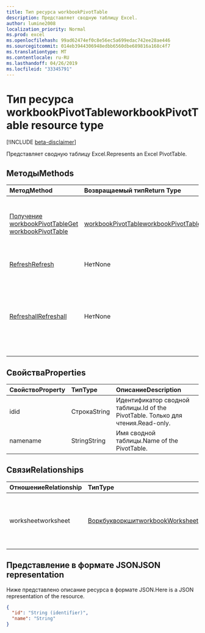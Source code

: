 ```yaml
---
title: Тип ресурса workbookPivotTable
description: Представляет сводную таблицу Excel.
author: lumine2008
localization_priority: Normal
ms.prod: excel
ms.openlocfilehash: 99ad62474ef0c8e56ec5a699edac742ee28ae446
ms.sourcegitcommit: 014eb3944306948edbb6560dbe689816a168c4f7
ms.translationtype: MT
ms.contentlocale: ru-RU
ms.lasthandoff: 04/26/2019
ms.locfileid: "33345791"
---
```

# <a name="workbookpivottable-resource-type"></a><span data-ttu-id="a0ae6-103">Тип ресурса workbookPivotTable</span><span class="sxs-lookup"><span data-stu-id="a0ae6-103">workbookPivotTable resource type</span></span>

[!INCLUDE [beta-disclaimer](../../includes/beta-disclaimer.md)]

<span data-ttu-id="a0ae6-104">Представляет сводную таблицу Excel.</span><span class="sxs-lookup"><span data-stu-id="a0ae6-104">Represents an Excel PivotTable.</span></span>

## <a name="methods"></a><span data-ttu-id="a0ae6-105">Методы</span><span class="sxs-lookup"><span data-stu-id="a0ae6-105">Methods</span></span>

| <span data-ttu-id="a0ae6-106">Метод</span><span class="sxs-lookup"><span data-stu-id="a0ae6-106">Method</span></span>           | <span data-ttu-id="a0ae6-107">Возвращаемый тип</span><span class="sxs-lookup"><span data-stu-id="a0ae6-107">Return Type</span></span>    |<span data-ttu-id="a0ae6-108">Описание</span><span class="sxs-lookup"><span data-stu-id="a0ae6-108">Description</span></span>|
|:---------------|:--------|:----------|
|[<span data-ttu-id="a0ae6-109">Получение workbookPivotTable</span><span class="sxs-lookup"><span data-stu-id="a0ae6-109">Get workbookPivotTable</span></span>](../api/workbookpivottable-get.md) | [<span data-ttu-id="a0ae6-110">workbookPivotTable</span><span class="sxs-lookup"><span data-stu-id="a0ae6-110">workbookPivotTable</span></span>](workbookpivottable.md) |<span data-ttu-id="a0ae6-111">Чтение свойств и связей объекта workbookPivotTable.</span><span class="sxs-lookup"><span data-stu-id="a0ae6-111">Read properties and relationships of workbookPivotTable object.</span></span>|
|[<span data-ttu-id="a0ae6-112">Refresh</span><span class="sxs-lookup"><span data-stu-id="a0ae6-112">Refresh</span></span>](../api/workbookpivottable-refresh.md)|<span data-ttu-id="a0ae6-113">Нет</span><span class="sxs-lookup"><span data-stu-id="a0ae6-113">None</span></span>|<span data-ttu-id="a0ae6-114">Обновляет сводную таблицу.</span><span class="sxs-lookup"><span data-stu-id="a0ae6-114">Refreshes the PivotTable.</span></span> |
|[<span data-ttu-id="a0ae6-115">Refreshall</span><span class="sxs-lookup"><span data-stu-id="a0ae6-115">Refreshall</span></span>](../api/workbookpivottable-refreshall.md)|<span data-ttu-id="a0ae6-116">Нет</span><span class="sxs-lookup"><span data-stu-id="a0ae6-116">None</span></span>|<span data-ttu-id="a0ae6-p101">Обновляет все таблицы на заданном листе. Обратите внимание, что это действие доступно только в коллекции сводных таблиц.</span><span class="sxs-lookup"><span data-stu-id="a0ae6-p101">Refresh all tables within given worksheet. Note that this action is available only on the pivot table collection.</span></span>|

## <a name="properties"></a><span data-ttu-id="a0ae6-119">Свойства</span><span class="sxs-lookup"><span data-stu-id="a0ae6-119">Properties</span></span>
| <span data-ttu-id="a0ae6-120">Свойство</span><span class="sxs-lookup"><span data-stu-id="a0ae6-120">Property</span></span>     | <span data-ttu-id="a0ae6-121">Тип</span><span class="sxs-lookup"><span data-stu-id="a0ae6-121">Type</span></span>   |<span data-ttu-id="a0ae6-122">Описание</span><span class="sxs-lookup"><span data-stu-id="a0ae6-122">Description</span></span>|
|:---------------|:--------|:----------|
|<span data-ttu-id="a0ae6-123">id</span><span class="sxs-lookup"><span data-stu-id="a0ae6-123">id</span></span>|<span data-ttu-id="a0ae6-124">Строка</span><span class="sxs-lookup"><span data-stu-id="a0ae6-124">String</span></span>| <span data-ttu-id="a0ae6-125">Идентификатор сводной таблицы.</span><span class="sxs-lookup"><span data-stu-id="a0ae6-125">Id of the PivotTable.</span></span>   <span data-ttu-id="a0ae6-126">Только для чтения.</span><span class="sxs-lookup"><span data-stu-id="a0ae6-126">Read-only.</span></span>|
|<span data-ttu-id="a0ae6-127">name</span><span class="sxs-lookup"><span data-stu-id="a0ae6-127">name</span></span>|<span data-ttu-id="a0ae6-128">String</span><span class="sxs-lookup"><span data-stu-id="a0ae6-128">String</span></span>|<span data-ttu-id="a0ae6-129">Имя сводной таблицы.</span><span class="sxs-lookup"><span data-stu-id="a0ae6-129">Name of the PivotTable.</span></span>    |

## <a name="relationships"></a><span data-ttu-id="a0ae6-130">Связи</span><span class="sxs-lookup"><span data-stu-id="a0ae6-130">Relationships</span></span>
| <span data-ttu-id="a0ae6-131">Отношение</span><span class="sxs-lookup"><span data-stu-id="a0ae6-131">Relationship</span></span> | <span data-ttu-id="a0ae6-132">Тип</span><span class="sxs-lookup"><span data-stu-id="a0ae6-132">Type</span></span>   |<span data-ttu-id="a0ae6-133">Описание</span><span class="sxs-lookup"><span data-stu-id="a0ae6-133">Description</span></span>|
|:---------------|:--------|:----------|
|<span data-ttu-id="a0ae6-134">worksheet</span><span class="sxs-lookup"><span data-stu-id="a0ae6-134">worksheet</span></span>|[<span data-ttu-id="a0ae6-135">Воркбукворкшит</span><span class="sxs-lookup"><span data-stu-id="a0ae6-135">workbookWorksheet</span></span>](workbookworksheet.md)| <span data-ttu-id="a0ae6-136">Лист, содержащий текущую сводную таблицу.</span><span class="sxs-lookup"><span data-stu-id="a0ae6-136">The worksheet containing the current PivotTable.</span></span> <span data-ttu-id="a0ae6-137">Только для чтения.</span><span class="sxs-lookup"><span data-stu-id="a0ae6-137">Read-only.</span></span>   |

## <a name="json-representation"></a><span data-ttu-id="a0ae6-138">Представление в формате JSON</span><span class="sxs-lookup"><span data-stu-id="a0ae6-138">JSON representation</span></span>
<span data-ttu-id="a0ae6-139">Ниже представлено описание ресурса в формате JSON.</span><span class="sxs-lookup"><span data-stu-id="a0ae6-139">Here is a JSON representation of the resource.</span></span>

<!-- {
  "blockType": "resource",
  "baseType": "microsoft.graph.entity",
  "optionalProperties": [

  ],
  "@odata.type": "microsoft.graph.workbookPivotTable"
}-->

```json
{
  "id": "String (identifier)",
  "name": "String"
}

```
